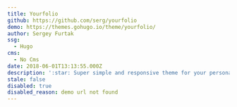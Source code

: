 ```yaml
---
title: Yourfolio
github: https://github.com/serg/yourfolio
demo: https://themes.gohugo.io/theme/yourfolio/
author: Sergey Furtak
ssg:
  - Hugo
cms:
  - No Cms
date: 2018-06-01T13:13:55.000Z
description: ':star: Super simple and responsive theme for your personal website on Hugo'
stale: false
disabled: true
disabled_reason: demo url not found
---
```

